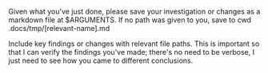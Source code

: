 Given what you've just done, please save your investigation or changes as a markdown file at $ARGUMENTS. If no path was given to you, save to cwd .docs/tmp/[relevant-name].md

Include key findings or changes with relevant file paths. This is important so that I can verify the findings you've made; there's no need to be verbose, I just need to see how you came to different conclusions.